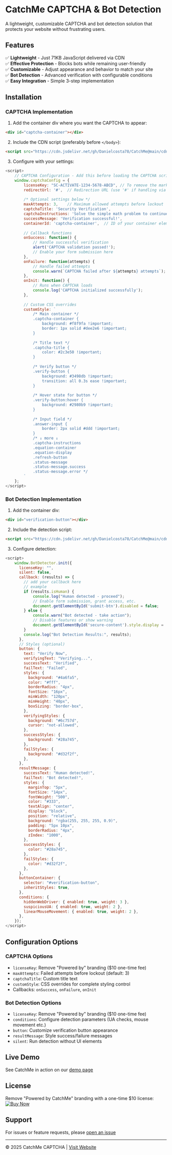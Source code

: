 # CatchMe CAPTCHA & Bot Detection

A lightweight, customizable CAPTCHA and bot detection solution that protects your website without frustrating users.

## Features

✅ **Lightweight** - Just 71KB JavaScript delivered via CDN  
✅ **Effective Protection** - Blocks bots while remaining user-friendly  
✅ **Customizable** - Adjust appearance and behavior to match your site  
✅ **Bot Detection** - Advanced verification with configurable conditions  
✅ **Easy Integration** - Simple 3-step implementation  

## Installation

### CAPTCHA Implementation

1. Add the container div where you want the CAPTCHA to appear:
```html
<div id="captcha-container"></div>
```

2. Include the CDN script (preferably before `</body>`):
```html
<script src="https://cdn.jsdelivr.net/gh/Danielcosta78/CatchMe@main/cdn/captcha.js"></script>
```

3. Configure with your settings:
```javascript
<script>
    // CAPTCHA Configuration - Add this before loading the CAPTCHA script
    window.captchaConfig = {
        licenseKey: "SC-ACTIVATE-1234-5678-ABCD", // To remove the mark Powered by CatchMe
        redirectUrl: '#',  // Redirection URL (use '#' if handling via callback)
        
        /* Optional settings below */
        maxAttempts: 3,    // Maximum allowed attempts before lockout
        captchaTitle: 'Security Verification',
        captchaInstructions: 'Solve the simple math problem to continue',
        successMessage: 'Verification successful!',
        containerId: 'captcha-container',  // ID of your container element
        
        // Callback functions
        onSuccess: function() {
            // Handle successful verification
            alert('CAPTCHA validation passed!');
            // Enable your form submission here
        },
        onFailure: function(attempts) {
            // Handle failed attempts
            console.warn(`CAPTCHA failed after ${attempts} attempts`);
        },
        onInit: function() {
            // Runs when CAPTCHA loads
            console.log('CAPTCHA initialized successfully');
        },
        
        // Custom CSS overrides
        customStyle: `
            /* Main container */
            .captcha-container {
                background: #f8f9fa !important;
                border: 1px solid #dee2e6 !important;
            }
            
            /* Title text */
            .captcha-title {
                color: #2c3e50 !important;
            }
            
            /* Verify button */
            .verify-button {
                background: #3498db !important;
                transition: all 0.3s ease !important;
            }
            
            /* Hover state for button */
            .verify-button:hover {
                background: #2980b9 !important;
            }
            
            /* Input field */
            .answer-input {
                border: 2px solid #ddd !important;
            }
            /* ↓ more ↓
            .captcha-instructions
            .equation-container
            .equation-display
            .refresh-button
            .status-message
            .status-message.success
            .status-message.error */
        `
    };
</script>
```

### Bot Detection Implementation

1. Add the container div:
```html
<div id="verification-button"></div>
```

2. Include the detection script:
```html
<script src="https://cdn.jsdelivr.net/gh/Danielcosta78/CatchMe@main/cdn/botdetector.js"></script>
```

3. Configure detection:
```javascript
<script>
    window.BotDetector.init({
      licenseKey: "",
      silent: false,
      callback: (results) => {
        // add your callback here
        // example
        if (results.isHuman) {
            console.log("Human detected - proceed");
            // Enable form submission, grant access, etc.
            document.getElementById('submit-btn').disabled = false;
        } else {
            console.warn("Bot detected - take action");
            // Disable features or show warning
            document.getElementById('secure-content').style.display = 'none';
        }
        console.log("Bot Detection Results:", results);
      },
      // Styles (optional)
      button: {
        text: "Verify Now",
        verifyingText: "Verifying...",
        successText: "Verified",
        failText: "Failed",
        styles: {
          background: "#4a6fa5",
          color: "#fff",
          borderRadius: "4px",
          fontSize: "16px",
          minWidth: "120px",
          minHeight: "40px",
          boxSizing: "border-box",
        },
        verifyingStyles: {
          background: "#6c757d",
          cursor: "not-allowed",
        },
        successStyles: {
          background: "#28a745",
        },
        failStyles: {
          background: "#d32f2f",
        },
      },
      resultMessage: {
        successText: "Human detected!",
        failText: "Bot detected!",
        styles: {
          marginTop: "5px",
          fontSize: "14px",
          fontWeight: "500",
          color: "#333",
          textAlign: "center",
          display: "block",
          position: "relative",
          background: "rgba(255, 255, 255, 0.9)",
          padding: "5px 10px",
          borderRadius: "4px",
          zIndex: "1000",
        },
        successStyles: {
          color: "#28a745",
        },
        failStyles: {
          color: "#d32f2f",
        },
      },
      buttonContainer: {
        selector: "#verification-button",
        inheritStyles: true,
      },
      conditions: {
        hiddenWebDriver: { enabled: true, weight: 3 },
        suspiciousUA: { enabled: true, weight: 2 },
        linearMouseMovement: { enabled: true, weight: 2 },
      },
    });
</script>
```

## Configuration Options

### CAPTCHA Options
- `licenseKey`: Remove "Powered by" branding ($10 one-time fee)
- `maxAttempts`: Failed attempts before lockout (default: 3)
- `captchaTitle`: Custom title text
- `customStyle`: CSS overrides for complete styling control
- Callbacks: `onSuccess`, `onFailure`, `onInit`

### Bot Detection Options
- `licenseKey`: Remove "Powered by" branding ($10 one-time fee)
- `conditions`: Configure detection parameters (UA checks, mouse movement etc.)
- `button`: Customize verification button appearance
- `resultMessage`: Style success/failure messages
- `silent`: Run detection without UI elements

## Live Demo

See CatchMe in action on our [demo page](https://catchmecaptcha.vercel.app)

## License

Remove "Powered by CatchMe" branding with a one-time $10 license:
[![Buy Now](https://www.paypalobjects.com/en_US/i/btn/btn_buynowCC_LG.gif)](https://www.paypal.com/cgi-bin/webscr?cmd=_s-xclick&hosted_button_id=MV2RQ75CA8S82)

## Support

For issues or feature requests, please [open an issue](https://github.com/Danielcosta78/)

---

© 2025 CatchMe CAPTCHA | [Visit Website](https://catchmecaptcha.vercel.app)
